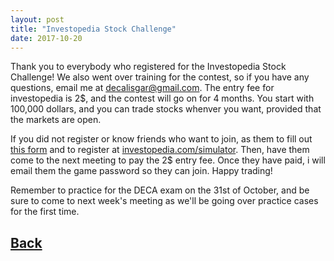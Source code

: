 ```yaml
---
layout: post
title: "Investopedia Stock Challenge"
date: 2017-10-20
---
```

Thank you to everybody who registered for the Investopedia Stock Challenge!
We also went over training for the contest, so if you have any questions, email me at decalisgar@gmail.com.
The entry fee for investopedia is 2$, and the contest will go on for 4 months. You start with 100,000 dollars, and you can trade stocks whenver you want, provided that the markets are open.

If you did not register or know friends who want to join, as them to fill out [this form](https://goo.gl/forms/cNHqdrVQIMKCCzaq2) and to register at [investopedia.com/simulator](investopedia.com/simulator). Then, have them come to the next meeting to pay the 2$ entry fee. Once they have paid, i will email them the game password so they can join. Happy trading!

Remember to practice for the DECA exam on the 31st of October, and be sure to come to next week's meeting as we'll be going over practice cases for the first time.


## [Back](/blog)

